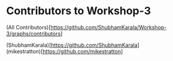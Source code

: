 # Contributors to Workshop-3

(All Contributors)[https://github.com/ShubhamKarala/Workshop-3/graphs/contributors]

(ShubhamKarala)[https://github.com/ShubhamKarala]  
(mikestratton)[https://github.com/mikestratton]

